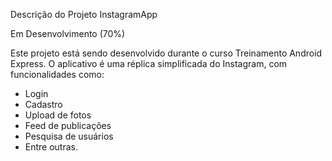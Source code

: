 
Descrição do Projeto InstagramApp

Em Desenvolvimento (70%)

Este projeto está sendo desenvolvido durante o curso Treinamento Android Express. O aplicativo é uma réplica simplificada do Instagram, com funcionalidades como:

- Login
- Cadastro
- Upload de fotos
- Feed de publicações
- Pesquisa de usuários
- Entre outras.
